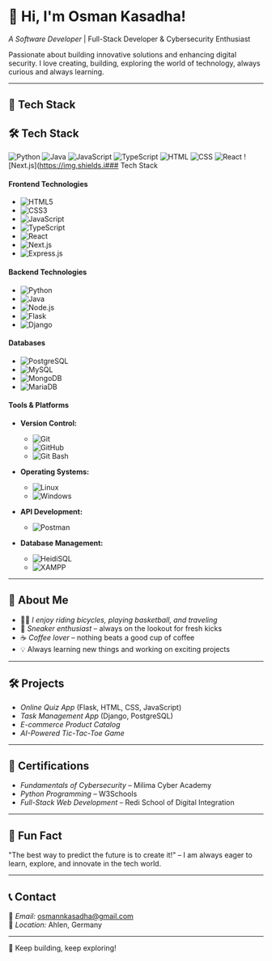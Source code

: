 # 👋 Hi, I'm Osman Kasadha!

*A Software Developer* | Full-Stack Developer & Cybersecurity Enthusiast

Passionate about building innovative solutions and enhancing digital security.
I love creating, building, exploring the world of technology, always curious and always learning.

---
## 🔹 Tech Stack
## 🛠 Tech Stack

![Python](https://img.shields.io/badge/Python-3776AB?style=for-the-badge&logo=python&logoColor=white)
![Java](https://img.shields.io/badge/Java-4A90E2?style=for-the-badge&logo=java&logoColor=white)
![JavaScript](https://img.shields.io/badge/JavaScript-F7DF1E?style=for-the-badge&logo=javascript&logoColor=black)
![TypeScript](https://img.shields.io/badge/TypeScript-3178C6?style=for-the-badge&logo=typescript&logoColor=white)
![HTML](https://img.shields.io/badge/HTML5-E34F26?style=for-the-badge&logo=html5&logoColor=white)
![CSS](https://img.shields.io/badge/CSS3-1572B6?style=for-the-badge&logo=css3&logoColor=white)
![React](https://img.shields.io/badge/React-61DAFB?style=for-the-badge&logo=react&logoColor=black)
![Next.js](https://img.shields.i### Tech Stack  

#### Frontend Technologies  
- ![HTML5](https://img.shields.io/badge/HTML5-FFFFFF?style=for-the-badge&logo=html5&logoColor=E34F26)  
- ![CSS3](https://img.shields.io/badge/CSS3-FFFFFF?style=for-the-badge&logo=css3&logoColor=1572B6)  
- ![JavaScript](https://img.shields.io/badge/JavaScript-FFFFFF?style=for-the-badge&logo=javascript&logoColor=F7DF1E)  
- ![TypeScript](https://img.shields.io/badge/TypeScript-FFFFFF?style=for-the-badge&logo=typescript&logoColor=007ACC)  
- ![React](https://img.shields.io/badge/React-FFFFFF?style=for-the-badge&logo=react&logoColor=61DAFB)  
- ![Next.js](https://img.shields.io/badge/Next.js-FFFFFF?style=for-the-badge&logo=next.js&logoColor=000000)  
- ![Express.js](https://img.shields.io/badge/Express.js-FFFFFF?style=for-the-badge&logo=express&logoColor=000000)  

#### Backend Technologies  
- ![Python](https://img.shields.io/badge/Python-FFFFFF?style=for-the-badge&logo=python&logoColor=3776AB)  
- ![Java](https://img.shields.io/badge/Java-FFFFFF?style=for-the-badge&logo=java&logoColor=007396)  
- ![Node.js](https://img.shields.io/badge/Node.js-FFFFFF?style=for-the-badge&logo=node.js&logoColor=339933)  
- ![Flask](https://img.shields.io/badge/Flask-FFFFFF?style=for-the-badge&logo=flask&logoColor=000000)  
- ![Django](https://img.shields.io/badge/Django-FFFFFF?style=for-the-badge&logo=django&logoColor=0E4B85)  

#### Databases  
- ![PostgreSQL](https://img.shields.io/badge/PostgreSQL-FFFFFF?style=for-the-badge&logo=postgresql&logoColor=4169E1)  
- ![MySQL](https://img.shields.io/badge/MySQL-FFFFFF?style=for-the-badge&logo=mysql&logoColor=4479A1)  
- ![MongoDB](https://img.shields.io/badge/MongoDB-FFFFFF?style=for-the-badge&logo=mongodb&logoColor=47A248)  
- ![MariaDB](https://img.shields.io/badge/MariaDB-FFFFFF?style=for-the-badge&logo=mariadb&logoColor=003545)  

#### Tools & Platforms  
- **Version Control:**  
  - ![Git](https://img.shields.io/badge/Git-FFFFFF?style=for-the-badge&logo=git&logoColor=F05032)  
  - ![GitHub](https://img.shields.io/badge/GitHub-FFFFFF?style=for-the-badge&logo=github&logoColor=181717)  
  - ![Git Bash](https://img.shields.io/badge/Git_Bash-FFFFFF?style=for-the-badge&logo=git&logoColor=F05032)  

- **Operating Systems:**  
  - ![Linux](https://img.shields.io/badge/Linux-FFFFFF?style=for-the-badge&logo=linux&logoColor=FCC624)  
  - ![Windows](https://img.shields.io/badge/Windows-FFFFFF?style=for-the-badge&logo=windows&logoColor=0078D6)  

- **API Development:**  
  - ![Postman](https://img.shields.io/badge/Postman-FFFFFF?style=for-the-badge&logo=postman&logoColor=FF6C37)  

- **Database Management:**  
  - ![HeidiSQL](https://img.shields.io/badge/HeidiSQL-FFFFFF?style=for-the-badge&logo=heidisql&logoColor=A7522D)  
  - ![XAMPP](https://img.shields.io/badge/XAMPP-FFFFFF?style=for-the-badge&logo=xampp&logoColor=FF7E25)  

---
## 🏀 About Me
- 🚴‍♂ *I enjoy riding bicycles, playing basketball, and traveling*  
- 👟 *Sneaker enthusiast* – always on the lookout for fresh kicks  
- ☕ *Coffee lover* – nothing beats a good cup of coffee  
- 💡 Always learning new things and working on exciting projects  

---
## 🛠 Projects
- *Online Quiz App* (Flask, HTML, CSS, JavaScript)  
- *Task Management App* (Django, PostgreSQL)  
- *E-commerce Product Catalog*  
- *AI-Powered Tic-Tac-Toe Game*  

---
## 📜 Certifications
- *Fundamentals of Cybersecurity* – Milima Cyber Academy  
- *Python Programming* – W3Schools  
- *Full-Stack Web Development* – Redi School of Digital Integration  

---
## 🎯 Fun Fact
"The best way to predict the future is to create it!" – I am always eager to learn, explore, and innovate in the tech world.  

---
## 📞 Contact
📧 *Email:* osmannkasadha@gmail.com  
📍 *Location:* Ahlen, Germany  

---
🚀 Keep building, keep exploring!

